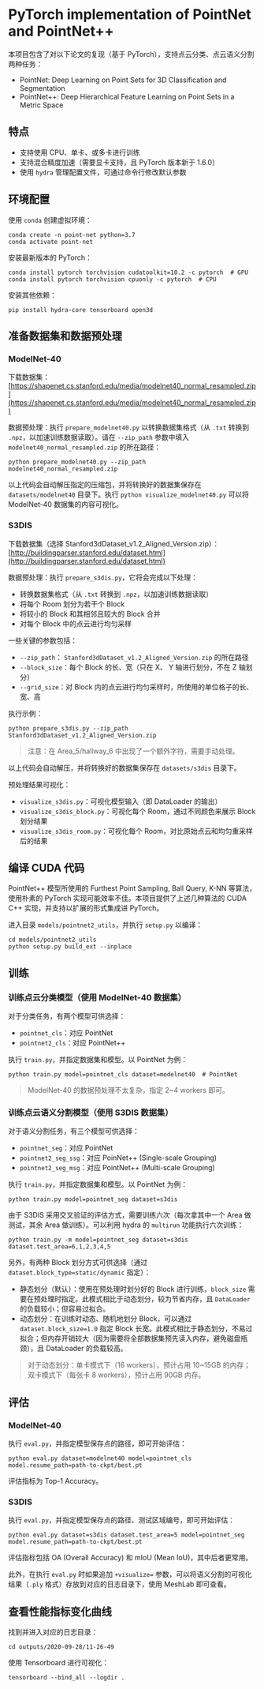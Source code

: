 # PyTorch implementation of PointNet and PointNet++

本项目包含了对以下论文的复现（基于 PyTorch），支持点云分类、点云语义分割两种任务：

* PointNet: Deep Learning on Point Sets for 3D Classification and Segmentation
* PointNet++: Deep Hierarchical Feature Learning on Point Sets in a Metric Space

## 特点

* 支持使用 CPU、单卡、或多卡进行训练
* 支持混合精度加速（需要显卡支持，且 PyTorch 版本新于 1.6.0）
* 使用 `hydra` 管理配置文件，可通过命令行修改默认参数

## 环境配置

使用 `conda` 创建虚拟环境：

```
conda create -n point-net python=3.7
conda activate point-net
```

安装最新版本的 PyTorch：

```
conda install pytorch torchvision cudatoolkit=10.2 -c pytorch  # GPU
conda install pytorch torchvision cpuonly -c pytorch  # CPU
```

安装其他依赖：

```
pip install hydra-core tensorboard open3d
```

## 准备数据集和数据预处理

### ModelNet-40

下载数据集：[https://shapenet.cs.stanford.edu/media/modelnet40_normal_resampled.zip](https://shapenet.cs.stanford.edu/media/modelnet40_normal_resampled.zip)

数据预处理：执行 `prepare_modelnet40.py` 以转换数据集格式（从 `.txt` 转换到 `.npz`，以加速训练数据读取）。请在 `--zip_path` 参数中填入 `modelnet40_normal_resampled.zip` 的所在路径：

```
python prepare_modelnet40.py --zip_path modelnet40_normal_resampled.zip
```

以上代码会自动解压指定的压缩包，并将转换好的数据集保存在 `datasets/modelnet40` 目录下。执行 `python visualize_modelnet40.py` 可以将 ModelNet-40 数据集的内容可视化。

### S3DIS

下载数据集（选择 Stanford3dDataset_v1.2_Aligned_Version.zip）：[http://buildingparser.stanford.edu/dataset.html](http://buildingparser.stanford.edu/dataset.html)

数据预处理：执行 `prepare_s3dis.py`，它将会完成以下处理：

* 转换数据集格式（从 `.txt` 转换到 `.npz`，以加速训练数据读取）
* 将每个 Room 划分为若干个 Block
* 将较小的 Block 和其相邻且较大的 Block 合并
* 对每个 Block 中的点云进行均匀采样

一些关键的参数包括：

* `--zip_path`： `Stanford3dDataset_v1.2_Aligned_Version.zip` 的所在路径
* `--block_size`：每个 Block 的长、宽（只在 X、 Y 轴进行划分，不在 Z 轴划分）
* `--grid_size`：对 Block 内的点云进行均匀采样时，所使用的单位格子的长、宽、高

执行示例：

```
python prepare_s3dis.py --zip_path Stanford3dDataset_v1.2_Aligned_Version.zip
```

> 注意：在 Area_5/hallway_6 中出现了一个额外字符，需要手动处理。

以上代码会自动解压，并将转换好的数据集保存在 `datasets/s3dis` 目录下。

预处理结果可视化：

* `visualize_s3dis.py`：可视化模型输入（即 DataLoader 的输出）
* `visualize_s3dis_block.py`：可视化每个 Room，通过不同颜色来展示 Block 划分结果
* `visualize_s3dis_room.py`：可视化每个 Room，对比原始点云和均匀重采样后的结果

## 编译 CUDA 代码

PointNet++ 模型所使用的 Furthest Point Sampling, Ball Query, K-NN 等算法，使用朴素的 PyTorch 实现可能效率不佳。本项目提供了上述几种算法的 CUDA C++ 实现，并支持以扩展的形式集成进 PyTorch。

进入目录 `models/pointnet2_utils`，并执行 `setup.py` 以编译：

```
cd models/pointnet2_utils
python setup.py build_ext --inplace
```

## 训练

### 训练点云分类模型（使用 ModelNet-40 数据集）

对于分类任务，有两个模型可供选择：

* `pointnet_cls`：对应 PointNet
* `pointnet2_cls`：对应 PointNet++

执行 `train.py`，并指定数据集和模型。以 PointNet 为例：

```
python train.py model=pointnet_cls dataset=modelnet40  # PointNet
```

> ModelNet-40 的数据预处理不太复杂，指定 2~4 workers 即可。

### 训练点云语义分割模型（使用 S3DIS 数据集）

对于语义分割任务，有三个模型可供选择：

* `pointnet_seg`：对应 PointNet
* `pointnet2_seg_ssg`：对应 PoinNet++ (Single-scale Grouping)
* `pointnet2_seg_msg`：对应 PointNet++ (Multi-scale Grouping)

执行 `train.py`，并指定数据集和模型。以 PointNet 为例：

```
python train.py model=pointnet_seg dataset=s3dis
```

由于 S3DIS 采用交叉验证的评估方式，需要训练六次（每次拿其中一个 Area 做测试，其余 Area 做训练）。可以利用 hydra 的 `multirun` 功能执行六次训练：

```
python train.py -m model=pointnet_seg dataset=s3dis dataset.test_area=6,1,2,3,4,5
```

另外，有两种 Block 划分方式可供选择（通过 `dataset.block_type=static/dynamic` 指定）：

* 静态划分（默认）：使用在预处理时划分好的 Block 进行训练，`block_size` 需要在预处理时指定。此模式相比于动态划分，较为节省内存，且 `DataLoader` 的负载较小；但容易过拟合。
* 动态划分：在训练时动态、随机地划分 Block，可以通过 `dataset.block_size=1.0` 指定 Block 长宽。此模式相比于静态划分，不易过拟合；但内存开销较大（因为需要将全部数据集预先读入内存，避免磁盘瓶颈），且 DataLoader 的负载较高。

> 对于动态划分：单卡模式下（16 workers），预计占用 10~15GB 的内存；双卡模式下（每张卡 8 workers），预计占用 90GB 内存。

## 评估

### ModelNet-40

执行 `eval.py`，并指定模型保存点的路径，即可开始评估：

```
python eval.py dataset=modelnet40 model=pointnet_cls model.resume_path=path-to-ckpt/best.pt
```

评估指标为 Top-1 Accuracy。

### S3DIS

执行 `eval.py`，并指定模型保存点的路径、测试区域编号，即可开始评估：

```
python eval.py dataset=s3dis dataset.test_area=5 model=pointnet_seg model.resume_path=path-to-ckpt/best.pt
```

评估指标包括 OA (Overall Accuracy) 和 mIoU (Mean IoU)，其中后者更常用。

此外，在执行 `eval.py` 时如果追加 `+visualize=` 参数，可以将语义分割的可视化结果（`.ply` 格式）存放到对应的日志目录下，使用 MeshLab 即可查看。

## 查看性能指标变化曲线

找到并进入对应的日志目录：

```
cd outputs/2020-09-28/11-26-49
```

使用 Tensorboard 进行可视化：

```
tensorboard --bind_all --logdir .
```
